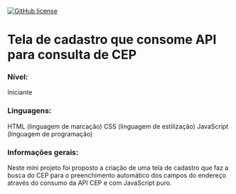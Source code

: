 <a href="https://github.com/tisamira/TelaCadastroConsumoAPI-CEP/blob/main/LICENSE"><img alt="GitHub license" src="https://img.shields.io/github/license/tisamira/TelaCadastroConsumoAPI-CEP"></a>

# Tela de cadastro que consome API para consulta de CEP

### Nível:
Iniciante

### Linguagens:
HTML (linguagem de marcação)
CSS (linguagem de estilização)
JavaScript (linguagem de programação)

### Informações gerais:
Neste mini projeto foi proposto a criação de uma tela de cadastro que faz a busca do CEP para o preenchimento automático dos campos do endereço através do consumo da API CEP e com JavaScript puro.

